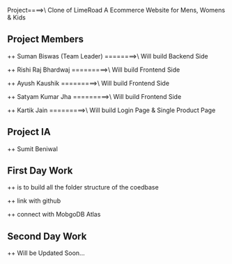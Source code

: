 Project====>\ Clone of LimeRoad
                A Ecommerce Website for Mens, Womens & Kids

## Project Members
  ++ Suman Biswas (Team Leader)
                            ========>\ Will build Backend Side

  ++ Rishi Raj Bhardwaj
                            =========>\ Will build Frontend Side


  ++ Ayush Kaushik
                            =========>\ Will build Frontend Side


  ++ Satyam Kumar Jha
                            =========>\ Will build Frontend Side


  ++ Kartik Jain
                            =========>\ Will build Login Page & Single Product Page

## Project IA
  ++ Sumit Beniwal

## First Day Work

  ++ is to build all the folder structure of the coedbase

  ++ link with github
  
  ++ connect with MobgoDB Atlas


## Second Day Work

  ++ Will be Updated Soon...